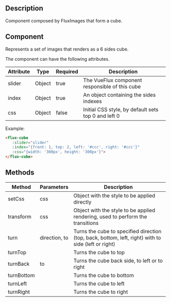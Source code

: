 ---
---

## Description

Component composed by FluxImages that form a cube.

## Component

Represents a set of images that renders as a 6 sides cube.

The component can have the following attributes.

| Attribute | Type | Required | Description |
|-----------|------|----------|-------------|
| slider | Object | true | The VueFlux component responsible of this cube |
| index | Object | true | An object containing the sides indexes |
| css | Object | false | Initial CSS style, by default sets top 0 and left 0 |

Example:
``` html
<flux-cube
   :slider="slider"
   :index="{front: 1, top: 2, left: '#ccc', right: '#ccc'}"
   :css="{width: '300px', height: '300px'}">
</flux-cube>
```

## Methods

| Method | Parameters | Description |
|--------|------------|-------------|
| setCss | css | Object with the style to be applied directly |
| transform | css | Object with the style to be applied rendering, used to perform the transitions |
| turn | direction, to | Turns the cube to specified direction (top, back, bottom, left, right) with to side (left or right) |
| turnTop | | Turns the cube to top |
| turnBack | to | Turns the cube back side, to left or to right |
| turnBottom | | Turns the cube to bottom |
| turnLeft | | Turns the cube to left |
| turnRight | | Turns the cube to right |

